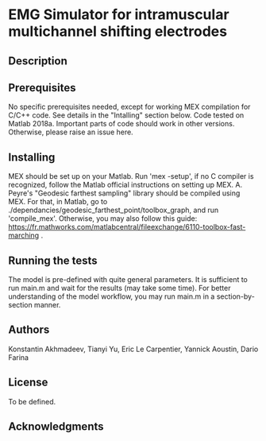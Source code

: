 # EMG Simulator for intramuscular multichannel shifting electrodes

## Description

## Prerequisites
No specific prerequisites needed, except for working MEX compilation for C/C++ code. See details in the "Intalling" section below. Code tested on Matlab 2018a. Important parts of code should work in other versions. Otherwise, please raise an issue here.

## Installing
MEX should be set up on your Matlab. Run 'mex -setup', if no C compiler is recognized, follow the Matlab official instructions on setting up MEX. 
A. Peyre's "Geodesic farthest sampling" library should be compiled using MEX. For that, in Matlab, go to ./dependancies/geodesic_farthest_point/toolbox_graph, and run 'compile_mex'. Otherwise, you may also follow this guide: https://fr.mathworks.com/matlabcentral/fileexchange/6110-toolbox-fast-marching .

## Running the tests
The model is pre-defined with quite general parameters. It is sufficient to run main.m and wait for the results (may take some time). For better understanding of the model workflow, you may run main.m in a section-by-section manner.

## Authors
Konstantin Akhmadeev, Tianyi Yu, Eric Le Carpentier, Yannick Aoustin, Dario Farina

## License
To be defined. 

## Acknowledgments


